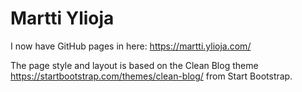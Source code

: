 # Martti Ylioja

I now have GitHub pages in here: https://martti.ylioja.com/

The page style and layout is based on the Clean Blog theme https://startbootstrap.com/themes/clean-blog/ from Start Bootstrap.
